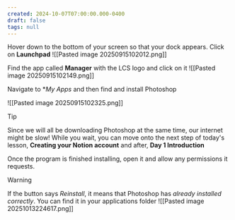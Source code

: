 ```yaml
---
created: 2024-10-07T07:00:00.000-0400
draft: false
tags: null
---
```


Hover down to the bottom of your screen so that your dock appears. Click on **Launchpad**
![[Pasted image 20250915102012.png]]

Find the app called **Manager** with the LCS logo and click on it
![[Pasted image 20250915102149.png]]

Navigate to **My Apps* and then find and install Photoshop

![[Pasted image 20250915102325.png]]

>[!tip]
>Since we will all be downloading Photoshop at the same time, our internet might be slow! While you wait, you can move onto the next step of today's lesson, **Creating your Notion account** and after, **Day 1 Introduction**

Once the program is finished installing, open it and allow any permissions it requests. 

>[!warning]
>If the button says *Reinstall*, it means that Photoshop has *already installed correctly*. You can find it in your applications folder
>![[Pasted image 20251013224617.png]]